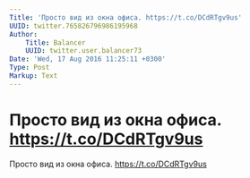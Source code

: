 ```yaml
---
Title: 'Просто вид из окна офиса. https://t.co/DCdRTgv9us'
UUID: twitter.765826796986195968
Author:
    Title: Balancer
    UUID: twitter.user.balancer73
Date: 'Wed, 17 Aug 2016 11:25:11 +0300'
Type: Post
Markup: Text
---
```


# Просто вид из окна офиса. https://t.co/DCdRTgv9us

Просто вид из окна офиса. https://t.co/DCdRTgv9us
